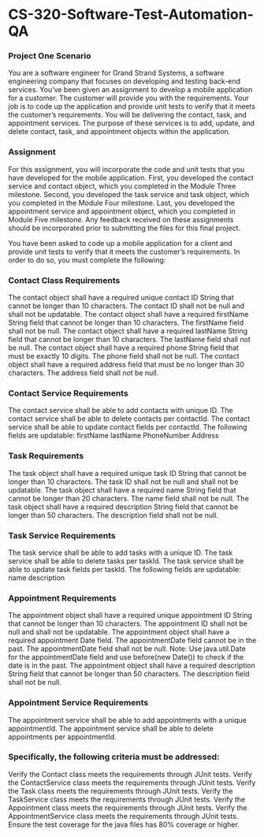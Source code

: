 # CS-320-Software-Test-Automation-QA
### Project One Scenario
You are a software engineer for Grand Strand Systems, a software engineering company that focuses on developing and testing back-end services. You’ve been given an assignment to develop a mobile application for a customer. The customer will provide you with the requirements. Your job is to code up the application and provide unit tests to verify that it meets the customer’s requirements. You will be delivering the contact, task, and appointment services. The purpose of these services is to add, update, and delete contact, task, and appointment objects within the application.

### Assignment
For this assignment, you will incorporate the code and unit tests that you have developed for the mobile application. First, you developed the contact service and contact object, which you completed in the Module Three milestone. Second, you developed the task service and task object, which you completed in the Module Four milestone. Last, you developed the appointment service and appointment object, which you completed in Module Five milestone. Any feedback received on these assignments should be incorporated prior to submitting the files for this final project.

You have been asked to code up a mobile application for a client and provide unit tests to verify that it meets the customer’s requirements. In order to do so, you must complete the following:

### Contact Class Requirements
The contact object shall have a required unique contact ID String that cannot be longer than 10 characters. The contact ID shall not be null and shall not be updatable.
The contact object shall have a required firstName String field that cannot be longer than 10 characters. The firstName field shall not be null.
The contact object shall have a required lastName String field that cannot be longer than 10 characters. The lastName field shall not be null.
The contact object shall have a required phone String field that must be exactly 10 digits. The phone field shall not be null.
The contact object shall have a required address field that must be no longer than 30 characters. The address field shall not be null.

### Contact Service Requirements
The contact service shall be able to add contacts with unique ID.
The contact service shall be able to delete contacts per contactId.
The contact service shall be able to update contact fields per contactId. The following fields are updatable:
firstName
lastName
PhoneNumber
Address

### Task Requirements
The task object shall have a required unique task ID String that cannot be longer than 10 characters. The task ID shall not be null and shall not be updatable.
The task object shall have a required name String field that cannot be longer than 20 characters. The name field shall not be null.
The task object shall have a required description String field that cannot be longer than 50 characters. The description field shall not be null.

### Task Service Requirements
The task service shall be able to add tasks with a unique ID.
The task service shall be able to delete tasks per taskId.
The task service shall be able to update task fields per taskId. The following fields are updatable:
name
description

### Appointment Requirements
The appointment object shall have a required unique appointment ID String that cannot be longer than 10 characters. The appointment ID shall not be null and shall not be updatable.
The appointment object shall have a required appointment Date field. The appointmentDate field cannot be in the past. The appointmentDate field shall not be null. Note: Use java.util.Date for the appointmentDate field and use before(new Date()) to check if the date is in the past.
The appointment object shall have a required description String field that cannot be longer than 50 characters. The description field shall not be null.

### Appointment Service Requirements
The appointment service shall be able to add appointments with a unique appointmentId.
The appointment service shall be able to delete appointments per appointmentId.

### Specifically, the following criteria must be addressed:
Verify the Contact class meets the requirements through JUnit tests.
Verify the ContactService class meets the requirements through JUnit tests.
Verify the Task class meets the requirements through JUnit tests.
Verify the TaskService class meets the requirements through JUnit tests.
Verify the Appointment class meets the requirements through JUnit tests.
Verify the AppointmentService class meets the requirements through JUnit tests.
Ensure the test coverage for the java files has 80% coverage or higher.
